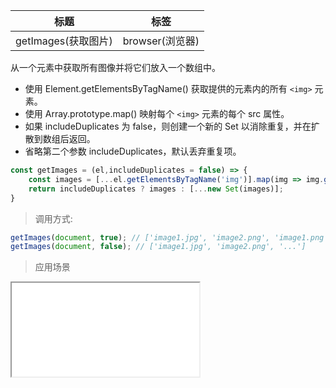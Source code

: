 |  标题   | 标签  |
|  ----  | ----  |
| getImages(获取图片) | browser(浏览器) |

从一个元素中获取所有图像并将它们放入一个数组中。

* 使用 Element.getElementsByTagName() 获取提供的元素内的所有 `<img>` 元素。
* 使用 Array.prototype.map() 映射每个 `<img>` 元素的每个 src 属性。
* 如果 includeDuplicates 为 false，则创建一个新的 Set 以消除重复，并在扩散到数组后返回。
* 省略第二个参数 includeDuplicates，默认丢弃重复项。

```js
const getImages = (el,includeDuplicates = false) => {
    const images = [...el.getElementsByTagName('img')].map(img => img.getAttribute('src'));
    return includeDuplicates ? images : [...new Set(images)];
}
```

> 调用方式:

```js
getImages(document, true); // ['image1.jpg', 'image2.png', 'image1.png', '...']
getImages(document, false); // ['image1.jpg', 'image2.png', '...']
```


> 应用场景

<iframe src="codes/javascript/html/getImages.html"></iframe>













